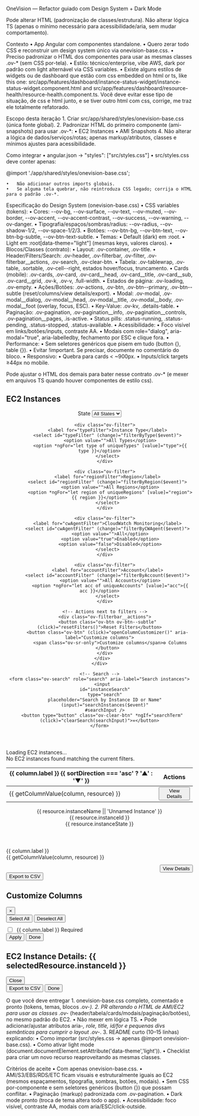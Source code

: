 OneVision — Refactor guiado com Design System + Dark Mode

Pode alterar HTML (padronização de classes/estrutura). Não alterar lógica TS (apenas o mínimo necessário para acessibilidade/aria, sem mudar comportamento).

Contexto
	•	App Angular com componentes standalone.
	•	Quero zerar todo CSS e reconstruir um design system único via onevision-base.css.
	•	Preciso padronizar o HTML dos componentes para usar as mesmas classes .ov-* (sem CSS por-tela).
	•	Estilo: técnico/enterprise, vibe AWS, dark por padrão com light alternável via CSS variables.
    •	Existe alguns estilos de widgets ou de dashboard que estão com css embedded on html or ts, like this one: src/app/features/dashboard/instance-status-widget/instance-status-widget.component.html and src/app/features/dashboard/resource-health/resource-health.component.ts. Você deve evitar esse tipo de situação, de css e html junto, e se tiver outro html com css, corrige, me traz ele totalmente refatorado.

Escopo desta iteração
	1.	Criar src/app/shared/styles/onevision-base.css (única fonte global).
	2.	Padronizar HTML do primeiro componente (ami-snapshots) para usar .ov-*:
	•	EC2 Instances
	•	AMI Snapshots
	4.	Não alterar a lógica de dados/serviços/rotas; apenas markup/atributos, classes e mínimos ajustes para acessibilidade.

Como integrar
	•	angular.json → "styles": ["src/styles.css"]
	•	src/styles.css deve conter apenas:

@import './app/shared/styles/onevision-base.css';

	•	Não adicionar outros imports globais.
	•	Se alguma tela quebrar, não reintroduza CSS legado; corrija o HTML para o padrão .ov-*.

Especificação do Design System (onevision-base.css)
	•	CSS variables (tokens):
	•	Cores: --ov-bg, --ov-surface, --ov-text, --ov-muted, --ov-border, --ov-accent, --ov-accent-contrast, --ov-success, --ov-warning, --ov-danger.
	•	Tipografia/espaços/sombras/radius: --ov-radius, --ov-shadow-1/2, --ov-space-1/2/3.
	•	Botões: --ov-btn-bg, --ov-btn-text, --ov-btn-bg-subtle, --ov-btn-text-subtle.
	•	Temas:
	•	Default (dark) em :root.
	•	Light em :root[data-theme="light"] (mesmas keys, valores claros).
	•	Blocos/Classes (contrato):
	•	Layout: .ov-container, .ov-title.
	•	Header/Filters/Search: .ov-header, .ov-filterbar, .ov-filter, .ov-filterbar__actions, .ov-search, .ov-clear-btn.
	•	Tabela: .ov-tablewrap, .ov-table, .sortable, .ov-cell--right, estados hover/focus, truncamento.
	•	Cards (mobile): .ov-cards, .ov-card, .ov-card__head, .ov-card__title, .ov-card__sub, .ov-card__grid, .ov-k, .ov-v, .full-width.
	•	Estados de página: .ov-loading, .ov-empty.
	•	Ações/Botões: .ov-actions, .ov-btn, .ov-btn--primary, .ov-btn--subtle (reset/columns/view details/export).
	•	Modal: .ov-modal, .ov-modal__dialog, .ov-modal__head, .ov-modal__title, .ov-modal__body, .ov-modal__foot (overlay, focus, ESC).
	•	Key-Value: .ov-kv, .details-table.
	•	Paginação: .ov-pagination, .ov-pagination__info, .ov-pagination__controls, .ov-pagination__pages, .is-active.
	•	Status pills: .status-running, .status-pending, .status-stopped, .status-available.
	•	Acessibilidade:
	•	Foco visível em links/botões/inputs, contraste AA.
	•	Modais com role="dialog", aria-modal="true", aria-labelledby, fechamento por ESC e clique fora.
	•	Performance:
	•	Sem seletores genéricos que pisem em tudo (button {}, table {}).
	•	Evitar !important. Se precisar, documente no comentário do bloco.
	•	Responsivo:
	•	Quebra para cards < ~900px.
	•	Inputs/click targets ≥44px no mobile.

Pode ajustar o HTML dos demais para bater nesse contrato .ov-* (e mexer em arquivos TS quando houver componentes de estilo css).

<article class="ov-container" aria-labelledby="ec2-title">
  <!-- Page Title -->
  <h1 id="ec2-title" class="ov-title">EC2 Instances</h1>

  <!-- Header: Filters (left) + Search (right) -->
  <header class="ov-header">
    <!-- Filters -->
    <div>
      <div class="ov-filterbar" role="group" aria-label="Filters">
        <div class="ov-filter">
          <label for="stateFilter">State</label>
          <select id="stateFilter" (change)="filterByState($event)">
            <option value="">All States</option>
            <option *ngFor="let state of uniqueStates" [value]="state">{{ state }}</option>
          </select>
        </div>

        <div class="ov-filter">
          <label for="typeFilter">Instance Type</label>
          <select id="typeFilter" (change)="filterByType($event)">
            <option value="">All Types</option>
            <option *ngFor="let type of uniqueTypes" [value]="type">{{ type }}</option>
          </select>
        </div>

        <div class="ov-filter">
          <label for="regionFilter">Region</label>
          <select id="regionFilter" (change)="filterByRegion($event)">
            <option value="">All Regions</option>
            <option *ngFor="let region of uniqueRegions" [value]="region">{{ region }}</option>
          </select>
        </div>

        <div class="ov-filter">
          <label for="cwAgentFilter">CloudWatch Monitoring</label>
          <select id="cwAgentFilter" (change)="filterByCWAgent($event)">
            <option value="">All</option>
            <option value="true">Enabled</option>
            <option value="false">Disabled</option>
          </select>
        </div>

        <div class="ov-filter">
          <label for="accountFilter">Account</label>
          <select id="accountFilter" (change)="filterByAccount($event)">
            <option value="">All Accounts</option>
            <option *ngFor="let acc of uniqueAccounts" [value]="acc">{{ acc }}</option>
          </select>
        </div>

        <!-- Actions next to filters -->
        <div class="ov-filterbar__actions">
          <button class="ov-btn ov-btn--subtle" (click)="resetFilters()">Reset Filters</button>
          <button class="ov-btn" (click)="openColumnCustomizer()" aria-label="Customize columns">
            <span class="ov-sr-only">Customize columns</span>⚙️ Columns
          </button>
        </div>
      </div>
    </div>

    <!-- Search -->
    <form class="ov-search" role="search" aria-label="Search instances">
      <input
        id="instanceSearch"
        type="search"
        placeholder="Search by Instance ID or Name"
        (input)="searchInstances($event)"
        #searchInput />
      <button type="button" class="ov-clear-btn" *ngIf="searchTerm" (click)="clearSearch(searchInput)">✕</button>
    </form>
  </header>

  <!-- Loading / Empty States -->
  <div *ngIf="loading" class="ov-loading">Loading EC2 instances…</div>
  <div *ngIf="!loading && filteredResources.length === 0" class="ov-empty">No EC2 instances found matching the current filters.</div>

  <!-- Desktop Table -->
  <section class="ov-tablewrap" *ngIf="!loading && filteredResources.length > 0">
    <table class="ov-table" role="table" aria-label="EC2 instances">
      <thead>
        <tr>
          <th *ngFor="let column of getVisibleColumns()"
              (click)="column.sortable !== false ? sortData(column.key) : null"
              [class.sortable]="column.sortable !== false">
            {{ column.label }}
            <span *ngIf="sortColumn === column.key && column.sortable !== false" aria-hidden="true">{{ sortDirection === 'asc' ? '▲' : '▼' }}</span>
          </th>
          <th class="ov-cell--right">Actions</th>
        </tr>
      </thead>
      <tbody>
        <tr *ngFor="let resource of filteredResources">
          <td *ngFor="let column of getVisibleColumns()">
            <span [ngClass]="getColumnClass(column.key, resource)">
              {{ getColumnValue(column, resource) }}
            </span>
          </td>
          <td>
            <div class="ov-actions">
              <button class="ov-btn ov-btn--primary" (click)="showDetails(resource)">View Details</button>
            </div>
          </td>
        </tr>
      </tbody>
    </table>
  </section>

  <!-- Mobile Cards -->
  <div class="ov-cards" *ngIf="!loading && filteredResources.length > 0">
    <article class="ov-card" *ngFor="let resource of filteredResources">
      <header class="ov-card__head">
        <div>
          <div class="ov-card__title">{{ resource.instanceName || 'Unnamed Instance' }}</div>
          <div class="ov-card__sub">{{ resource.instanceId }}</div>
        </div>
        <span [ngClass]="getStatusClass(resource.instanceState)">{{ resource.instanceState }}</span>
      </header>
      <div class="ov-card__grid">
        <div *ngFor="let column of getVisibleColumns()" [class.full-width]="shouldBeFullWidth(column.key)">
          <div class="ov-k">{{ column.label }}</div>
          <div class="ov-v" [ngClass]="getColumnClass(column.key, resource)">{{ getColumnValue(column, resource) }}</div>
        </div>
      </div>
      <div style="margin-top:12px; display:flex; justify-content:flex-end; gap:8px;">
        <button class="ov-btn ov-btn--primary" (click)="showDetails(resource)">View Details</button>
      </div>
    </article>
  </div>

  <!-- Export -->
  <div class="ov-export" *ngIf="!loading && filteredResources.length > 0">
    <button class="ov-btn" (click)="exportToCSV()">Export to CSV</button>
  </div>

  <!-- Column Customizer Modal -->
  <div class="ov-modal" *ngIf="showColumnCustomizer" (click)="closeColumnCustomizer()">
    <div class="ov-modal__dialog" role="dialog" aria-modal="true" aria-labelledby="col-customizer-title" (click)="$event.stopPropagation()">
      <div class="ov-modal__head">
        <h2 id="col-customizer-title" class="ov-modal__title">Customize Columns</h2>
        <button class="ov-btn" (click)="closeColumnCustomizer()" aria-label="Close">×</button>
      </div>
      <div class="ov-modal__body">
        <div class="column-selection">
          <div class="ov-actions" style="justify-content:flex-start; margin-bottom:10px;">
            <button class="ov-btn" (click)="selectAllColumns()">Select All</button>
            <button class="ov-btn" (click)="deselectAllColumns()">Deselect All</button>
          </div>
          <div class="column-list" style="display:grid; grid-template-columns: repeat(auto-fill,minmax(220px,1fr)); gap:10px;">
            <label *ngFor="let column of availableColumns" style="display:flex; gap:8px; align-items:center;">
              <input type="checkbox"
                     [checked]="isColumnSelected(column.key)"
                     (change)="toggleColumn(column.key)"
                     [disabled]="isRequiredColumn(column.key)" />
              <span [class.required]="isRequiredColumn(column.key)">
                {{ column.label }}
                <span *ngIf="isRequiredColumn(column.key)" class="required-badge">Required</span>
              </span>
            </label>
          </div>
        </div>
      </div>
      <div class="ov-modal__foot">
        <button class="ov-btn" (click)="applyColumnSelection()">Apply</button>
        <button class="ov-btn ov-btn--primary" (click)="closeColumnCustomizer()">Done</button>
      </div>
    </div>
  </div>

  <!-- Resource Details Modal -->
  <div class="ov-modal" *ngIf="selectedResource" (click)="closeDetails()">
    <div class="ov-modal__dialog" role="dialog" aria-modal="true" aria-labelledby="ec2-details-title" (click)="$event.stopPropagation()">
      <div class="ov-modal__head">
        <h2 id="ec2-details-title" class="ov-modal__title">EC2 Instance Details: {{ selectedResource.instanceId }}</h2>
        <button class="ov-btn" (click)="closeDetails()" aria-label="Close">Close</button>
      </div>
      <div class="ov-modal__body">
        <!-- (conteúdo reduzido aqui, apenas padronize .ov-modal*) -->
      </div>
      <div class="ov-modal__foot">
        <button class="ov-btn" (click)="exportToCSV()">Export to CSV</button>
        <button class="ov-btn ov-btn--primary" (click)="closeDetails()">Done</button>
      </div>
    </div>
  </div>
</article>

O que você deve entregar
	1.	onevision-base.css completo, comentado e pronto (tokens, temas, blocos .ov-*).
	2.	PR alterando o HTML de AMI/EC2 para usar as classes .ov-* (header/tabela/cards/modais/paginação/botões), no mesmo padrão do EC2.
	•	Não mexer em lógica TS.
	•	Pode adicionar/ajustar atributos aria-*, role, title, id/for e pequenas divs semânticas para cumprir o layout .ov-*.
	3.	README curto (10–15 linhas) explicando:
	•	Como importar (src/styles.css → apenas @import onevision-base.css).
	•	Como ativar light mode (document.documentElement.setAttribute('data-theme','light')).
	•	Checklist para criar um novo recurso reaproveitando as mesmas classes.

Critérios de aceite
	•	Com apenas onevision-base.css.
	•	AMI/S3/EBS/RDS/ETC ficam visuais e estruturalmente iguais ao EC2 (mesmos espaçamentos, tipografia, sombras, botões, modais).
	•	Sem CSS por-componente e sem seletores genéricos (button {}) que possam conflitar.
	•	Paginação (markup) padronizada com .ov-pagination.
	•	Dark mode pronto (troca de tema altera todo o app).
	•	Acessibilidade: foco visível, contraste AA, modais com aria/ESC/click-outside.